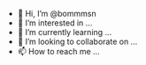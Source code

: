 - 👋 Hi, I’m @bommmsn
- 👀 I’m interested in ...
- 🌱 I’m currently learning ...
- 💞️ I’m looking to collaborate on ...
- 📫 How to reach me ...

<!---
bommmsn/bommmsn is a ✨ special ✨ repository because its `README.md` (this file) appears on your GitHub profile.
You can click the Preview link to take a look at your changes.
--->
